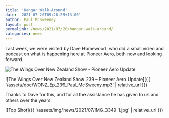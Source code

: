 ```yaml
---
title: 'Hangar Walk-Around'
date: '2021-07-20T09:26:29+13:00'
author: Paul McSweeney
layout: post
permalink: /news/2021/07/20/hangar-walk-around/
categories: news
---
```


Last week, we were visited by Dave Homewood, who did a small video and podcast on what is happening here at Pioneer Aero, both now and looking forward.

![The Wings Over New Zealand Show - Pioneer Aero Update](https://www.youtube.com/watch?v=7rFJVPCgAD4)

![The Wings Over New Zealand Show 239 – Pioneer Aero Update]({{ '/assets/doc/WONZ_Ep_239_Paul_McSweeny.mp3' | relative_url }})

Thanks to Dave for this, and for all the assistance he has given to us and others over the years.

![Top Shot]({{ '/assets/img/news/2021/07/IMG_3349-1.jpg' | relative_url }})
